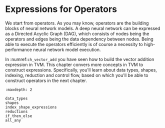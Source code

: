 # Expressions for Operators

We start from operators. As you may know, operators are the building blocks of 
neural network models. A deep neural network can be expressed as a Directed Acyclic Graph (DAG),
which consists of nodes being the operators and edges being the data dependency between nodes.
Being able to execute the operators efficiently is of course a necessity to high-performance
neural network model execution.

In :numref:`ch_vector_add` you have seen how to build the vector addition
expression in TVM. This chapter convers more concepts in TVM to construct
expressions. Specifically, you'll learn about data types, shapes, indexing,
reduction and control flow, based on which you'll be able to construct 
operators in the next chapter.

```toc
:maxdepth: 2

data_types
shapes
index_shape_expressions
reductions
if_then_else
all_any
```

